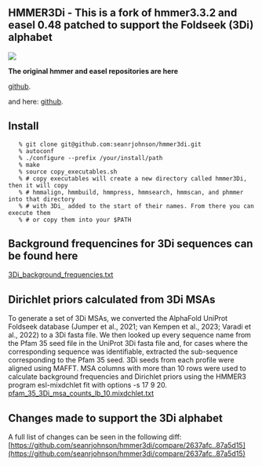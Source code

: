 ## HMMER3Di - This is a fork of hmmer3.3.2 and easel 0.48 patched to support the Foldseek (3Di) alphabet

![](http://img.shields.io/badge/license-BSD-brightgreen.svg)


__The original hmmer and easel repositories are here__

[github](https://github.com/EddyRivasLab/hmmer). 

and here:
[github](https://github.com/EddyRivasLab/easel).


## Install

```
   % git clone git@github.com:seanrjohnson/hmmer3di.git 
   % autoconf
   % ./configure --prefix /your/install/path
   % make
   % source copy_executables.sh 
   % # copy executables will create a new directory called hmmer3Di, then it will copy
   % # hmmalign, hmmbuild, hmmpress, hmmsearch, hmmscan, and phmmer into that directory
   % # with 3Di_ added to the start of their names. From there you can execute them 
   % # or copy them into your $PATH
``` 

## Background frequencines for 3Di sequences can be found here

[3Di_background_frequencies.txt](3Di_background_frequencies.txt)

## Dirichlet priors calculated from 3Di MSAs
To generate a set of 3Di MSAs, we converted the AlphaFold UniProt Foldseek database (Jumper et al., 2021; van Kempen et al., 2023; Varadi et al., 2022) to a 3Di fasta file. We then looked up every sequence name from the Pfam 35 seed file in the UniProt 3Di fasta file and, for cases where the corresponding sequence was identifiable, extracted the sub-sequence corresponding to the Pfam 35 seed. 3Di seeds from each profile were aligned using MAFFT. MSA columns with more than 10 rows were used to calculate background frequencies and Dirichlet priors using the HMMER3 program esl-mixdchlet fit with options -s 17 9 20. 
[pfam_35_3Di_msa_counts_lb_10.mixdchlet.txt](pfam_35_3Di_msa_counts_lb_10.mixdchlet.txt)

## Changes made to support the 3Di alphabet

A full list of changes can be seen in the following diff:
[https://github.com/seanrjohnson/hmmer3di/compare/2637afc..87a5d15](https://github.com/seanrjohnson/hmmer3di/compare/2637afc..87a5d15)